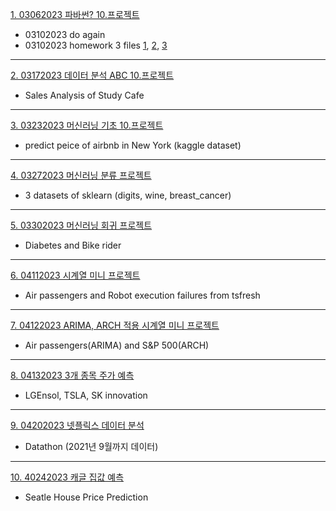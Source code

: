 [1. 03062023 파바썬? 10.프로젝트](https://github.com/4juneko/Aiffel_work/blob/master/01_pyBoaThon_10project_03062023.ipynb)  
- 03102023 do again  
- 03102023 homework 3 files [1](https://github.com/4juneko/Aiffel_work/blob/master/230307_On_3rd_CR.ipynb), [2](https://github.com/4juneko/Aiffel_work/blob/master/230308_On_3rd_CR.ipynb), [3](https://github.com/4juneko/Aiffel_work/blob/master/caffeKiosk.ipynb)  
----  
[2. 03172023 데이터 분석 ABC 10.프로젝트](https://github.com/4juneko/Aiffel_work/blob/master/02_DataAnalysisABC_10project_03172023.ipynb)  
- Sales Analysis of Study Cafe
----  
[3. 03232023 머신러닝 기초 10.프로젝트](https://github.com/4juneko/Aiffel_work/blob/master/03_machineLearningBasic_10project_03232023.ipynb)
- predict peice of airbnb in New York (kaggle dataset) 
----
[4. 03272023 머신러닝 분류 프로젝트](https://github.com/4juneko/Aiffel_work/blob/master/04_Classification_3Datasets_scikitLearn_03272023.ipynb)
- 3 datasets of sklearn (digits, wine, breast_cancer)
----
[5. 03302023 머신러닝 회귀 프로젝트](https://github.com/4juneko/Aiffel_work/blob/master/05_Diabetes_BikeAt3pm_03302023.ipynb)
- Diabetes and Bike rider
----
[6. 04112023 시계열 미니 프로젝트](https://github.com/4juneko/Aiffel_work/blob/master/06_timeSeries_miniProject_04112023.ipynb)
- Air passengers and Robot execution failures from tsfresh
----
[7. 04122023 ARIMA, ARCH 적용 시계열 미니 프로젝트](https://github.com/4juneko/Aiffel_work/blob/master/07_ARIMA_ARCH_04122023.ipynb)
- Air passengers(ARIMA) and S&P 500(ARCH)
----
[8. 04132023 3개 종목 주가 예측](https://github.com/4juneko/Aiffel_work/blob/master/08_Forecast_Stock_Project_04132023.ipynb)
- LGEnsol, TSLA, SK innovation
----
[9. 04202023 넷플릭스 데이터 분석](https://github.com/4juneko/Aiffel_work/blob/master/09_datathon_Netflix_04182023.ipynb)
- Datathon (2021년 9월까지 데이터)
----
[10. 40242023 캐글 집값 예측](https://github.com/4juneko/Aiffel_work/blob/master/10_Kaggle_house_price_predict_04172023.ipynb)
- Seatle House Price Prediction

